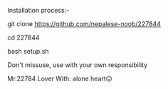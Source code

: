 Installation process:-

git clone https://github.com/nepalese-noob/227844

cd 227844

bash setup.sh 


Don't missuse, use with your own responsibility

Mr.22784 Lover
With: alone heart😔
